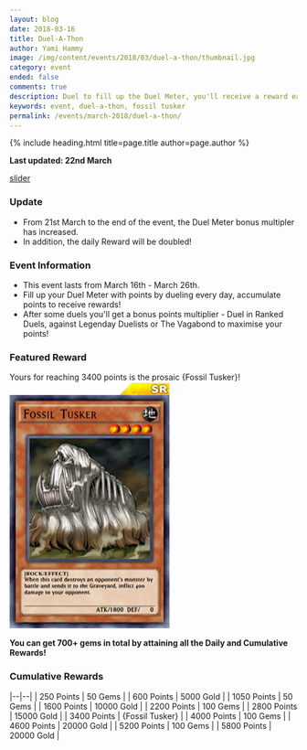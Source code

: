 ```yaml
---
layout: blog
date: 2018-03-16
title: Duel-A-Thon
author: Yami Hammy
image: /img/content/events/2018/03/duel-a-thon/thumbnail.jpg
category: event
ended: false
comments: true
description: Duel to fill up the Duel Meter, you'll receive a reward each time you fill it up all the way!
keywords: event, duel-a-thon, fossil tusker
permalink: /events/march-2018/duel-a-thon/
---
```


{% include heading.html title=page.title author=page.author %}

**Last updated: 22nd March** 

[slider](/img/content/events/2018/03/duel-a-thon/slider.jpg)

### Update
- From 21st March to the end of the event, the Duel Meter bonus multipler has increased.
- In addition, the daily Reward will be doubled!

### Event Information 
- This event lasts from March 16th - March 26th.
- Fill up your Duel Meter with points by dueling every day, accumulate points to receive rewards!
- After some duels you'll get a bonus points multiplier - Duel in Ranked Duels, against Legenday Duelists or The Vagabond to maximise your points!

### Featured Reward

Yours for reaching 3400 points is the prosaic {Fossil Tusker}!
![Card Image](/img/content/events/2018/03/duel-a-thon/card.png)

**You can get 700+ gems in total by attaining all the Daily and Cumulative Rewards!** 

### Cumulative Rewards

|--|--|
| 250 Points | 50 Gems |
| 600 Points | 5000 Gold |
| 1050 Points | 50 Gems |
| 1600 Points | 10000 Gold |
| 2200 Points | 100 Gems |
| 2800 Points | 15000 Gold |
| 3400 Points | {Fossil Tusker} |
| 4000 Points | 100 Gems |
| 4600 Points | 20000 Gold |
| 5200 Points | 100 Gems |
| 5800 Points | 20000 Gold |
